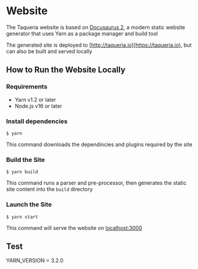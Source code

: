 # Website

The Taqueria website is based on [Docusaurus 2](https://docusaurus.io/), a modern static website generator that uses Yarn as a package manager and build tool

The generated site is deployed to [http://taqueria.io](https://taqueria.io), but can also be built and served locally

## How to Run the Website Locally

### Requirements
- Yarn v1.2 or later
- Node.js v16 or later

### Install dependencies
```shell
$ yarn
```
This command downloads the dependincies and plugins required by the site

### Build the Site
```shell
$ yarn build
```
This command runs a parser and pre-processor, then generates the static site content into the `build` directory

### Launch the Site
```shell
$ yarn start
```
This command will serve the website on [localhost:3000](http://localhost:3000)

## Test
YARN_VERSION = 3.2.0
